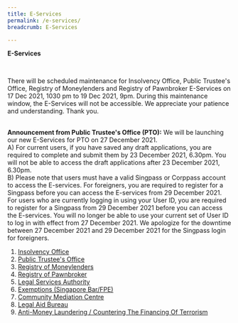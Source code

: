 ```yaml
---
title: E-Services
permalink: /e-services/
breadcrumb: E-Services

---
```


**E-Services**

<br>

There will be scheduled maintenance for Insolvency Office, Public Trustee's Office, Registry of Moneylenders and Registry of Pawnbroker E-Services on 17 Dec 2021, 1030 pm to 19 Dec 2021, 9pm. During this maintenance window, the E-Services will not be accessible. We appreciate your patience and understanding. Thank you.
<br><br>

<b>Announcement from Public Trustee's Office (PTO):</b> We will be launching our new E-Services for PTO on 27 December 2021. 
<br>A) For current users, if you have saved any draft applications, you are required to complete and submit them by 23 December 2021, 6.30pm. You will not be able to access the draft applications after 23 December 2021, 6.30pm. 
<br>B) Please note that users must have a valid Singpass or Corppass account to access the E-services.  For foreigners, you are required to register for a Singpass before you can access the E-services from 29 December 2021. For users who are currently logging in using your User ID, you are required to register for a Singpass from 29 December 2021 before you can access the E-services. You will no longer be able to use your current set of User ID to log in with effect from 27 December 2021. We apologize for the downtime between 27 December 2021 and 29 December 2021 for the Singpass login for foreigners.
<br>
1. [Insolvency Office](https://eservices.mlaw.gov.sg/io/)
2. [Public Trustee's Office](https://eservices.mlaw.gov.sg/pto/welcome.xhtml)
3. [Registry of Moneylenders](https://eservices.mlaw.gov.sg/rom/)
4. [Registry of Pawnbroker](https://eservices.mlaw.gov.sg/rop/)
5. [Legal Services Authority](https://eservices.mlaw.gov.sg/lsra/lsra-home)
6. [Exemptions (Singapore Bar/FPE)](https://eservices.mlaw.gov.sg/li/ems/application/exemption.aspx) 
7. [Community Mediation Centre](https://cmc.mlaw.gov.sg/e-services/apply-online/)
8. [Legal Aid Bureau](https://eservices.mlaw.gov.sg/labesvc/)
9. [Anti-Money Laundering / Countering The Financing Of Terrorism](https://acd.mlaw.gov.sg)
